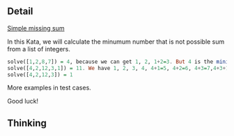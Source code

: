 ## Detail

[Simple missing sum](https://www.codewars.com/kata/simple-missing-sum/train/haskell)

In this Kata, we will calculate the minumum number that is not possible sum from a list of integers. 

```haskell
solve([1,2,8,7]) = 4, because we can get 1, 2, 1+2=3. But 4 is the minimum number not possible from the list. 
solve([4,2,12,3,1]) = 11. We have 1, 2, 3, 4, 4+1=5, 4+2=6, 4+3=7,4+3+1=8,4+3+2=9,4+3+2+1=10. But no 11. 
solve([4,2,12,3]) = 1
```

More examples in test cases. 

Good luck!

## Thinking

